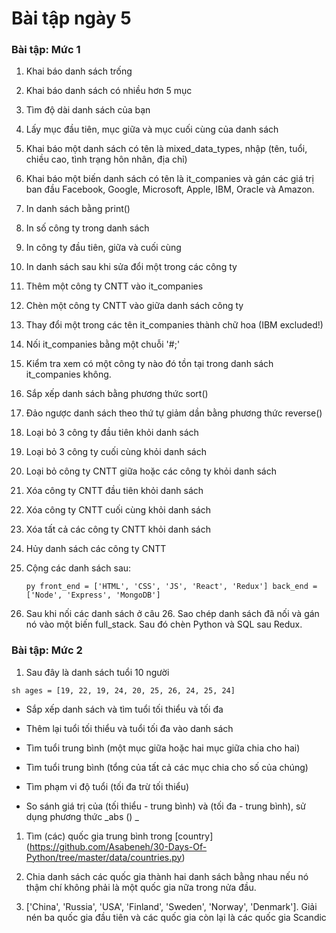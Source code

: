 # Bài tập ngày 5

### Bài tập: Mức 1

1. Khai báo danh sách trống

2. Khai báo danh sách có nhiều hơn 5 mục

3. Tìm độ dài danh sách của bạn

4. Lấy mục đầu tiên, mục giữa và mục cuối cùng của danh sách

5. Khai báo một danh sách có tên là mixed_data_types, nhập (tên, tuổi, chiều cao, tình trạng hôn nhân, địa chỉ)

6. Khai báo một biến danh sách có tên là it_companies và gán các giá trị ban đầu Facebook, Google, Microsoft, Apple, IBM, Oracle và Amazon.

7. In danh sách bằng print()

8. In số công ty trong danh sách

9. In công ty đầu tiên, giữa và cuối cùng

10. In danh sách sau khi sửa đổi một trong các công ty

11. Thêm một công ty CNTT vào it_companies

12. Chèn một công ty CNTT vào giữa danh sách công ty

13. Thay đổi một trong các tên it_companies thành chữ hoa (IBM excluded!)

14. Nối it_companies bằng một chuỗi '#;'

15. Kiểm tra xem có một công ty nào đó tồn tại trong danh sách it_companies không.

16. Sắp xếp danh sách bằng phương thức sort()

17. Đảo ngược danh sách theo thứ tự giảm dần bằng phương thức reverse()

18. Loại bỏ 3 công ty đầu tiên khỏi danh sách

19. Loại bỏ 3 công ty cuối cùng khỏi danh sách

20. Loại bỏ công ty CNTT giữa hoặc các công ty khỏi danh sách

21. Xóa công ty CNTT đầu tiên khỏi danh sách

23. Xóa công ty CNTT cuối cùng khỏi danh sách

24. Xóa tất cả các công ty CNTT khỏi danh sách

25. Hủy danh sách các công ty CNTT

26. Cộng các danh sách sau:

    `` py
    front_end = ['HTML', 'CSS', 'JS', 'React', 'Redux']
    back_end = ['Node', 'Express', 'MongoDB']
    ``

27. Sau khi nối các danh sách ở câu 26. Sao chép danh sách đã nối và gán nó vào một biến full_stack. Sau đó chèn Python và SQL sau Redux.

### Bài tập: Mức 2

1. Sau đây là danh sách tuổi 10 người

`` sh
ages = [19, 22, 19, 24, 20, 25, 26, 24, 25, 24]
``

- Sắp xếp danh sách và tìm tuổi tối thiểu và tối đa

- Thêm lại tuổi tối thiểu và tuổi tối đa vào danh sách

- Tìm tuổi trung bình (một mục giữa hoặc hai mục giữa chia cho hai)

- Tìm tuổi trung bình (tổng của tất cả các mục chia cho số của chúng)

- Tìm phạm vi độ tuổi (tối đa trừ tối thiểu)

- So sánh giá trị của (tối thiểu - trung bình) và (tối đa - trung bình), sử dụng phương thức _abs () _

1. Tìm (các) quốc gia trung bình trong [country] (https://github.com/Asabeneh/30-Days-Of-Python/tree/master/data/countries.py)

2. Chia danh sách các quốc gia thành hai danh sách bằng nhau nếu nó thậm chí không phải là một quốc gia nữa trong nửa đầu.

3. ['China', 'Russia', 'USA', 'Finland', 'Sweden', 'Norway', 'Denmark']. Giải nén ba quốc gia đầu tiên và các quốc gia còn lại là các quốc gia Scandic